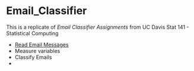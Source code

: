 # Email_Classifier

This is a replicate of *Email Classifier Assignments* from UC Davis Stat 141 - Statistical Computing

- [Read Email Messages](http://linzifan.github.io/Email_Classifier/task1)
- Measure variables
- Classify Emails
- 


